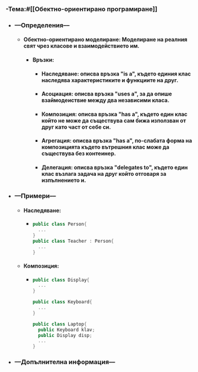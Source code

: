 ### **-Тема:**#[[Обектно-ориентирано програмиране]]
- ### **––Определения––**
	- #### **Обектно-ориентирано моделиране**: Моделиране на реалния свят чрез класове и взаимодействието им.
		- #### **Връзки**:
			- #### **Наследяване**: описва връзка "is a", където единия клас наследява характеристиките и функциите на друг.
			- #### **Асоциация**: описва връзка "uses a", за да опише взаймодеиствие между два независими класа.
			- #### **Композиция**: описва връзка "has a", където един клас който не може да съществува сам бижа използван от друг като част от себе си.
			- #### **Агрегация**: описва връзка "has a", по-слабата форма на композицията където вътрешния клас може да съществува без контеинер.
			- #### **Делегация**: описва връзка "delegates to", където един клас възлага задача на друг който отговаря за изпълнението и.
- ### **––Примери––**
	- #### **Наследяване**:
		- ```c#
		  public class Person{
		    ...
		  }
		  public class Teacher : Person{
		    ...
		  }
		  ```
	- #### **Композиция**:
		- ```c#
		  public class Display{
		    ...
		  }
		  
		  public class Keyboard{
		    ...
		  }
		  
		  public class Laptop{
		    public Keyboard klav;
		    public Display disp;
		    ...
		  }
		  ```
- ### **––Допълнителна информация––**